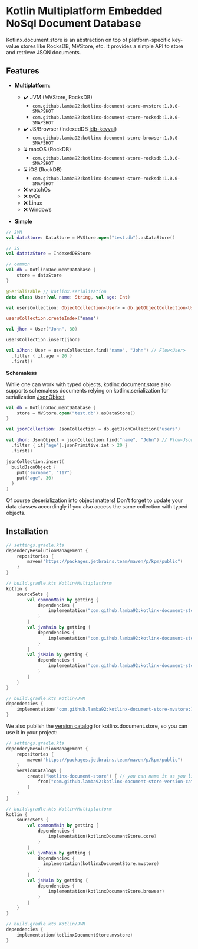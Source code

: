 # Kotlin Multiplatform Embedded NoSql Document Database

Kotlinx.document.store is an abstraction on top of platform-specific key-value stores like RocksDB, MVStore, etc. It provides a simple API to store and retrieve JSON documents.

## Features

- **Multiplatform**: 
  - :heavy_check_mark: JVM (MVStore, RocksDB)
     - `com.github.lamba92:kotlinx-document-store-mvstore:1.0.0-SNAPSHOT`
     - `com.github.lamba92:kotlinx-document-store-rocksdb:1.0.0-SNAPSHOT`
  - :heavy_check_mark: JS/Browser (IndexedDB [idb-keyval](https://www.npmjs.com/package/idb-keyval))
    - `com.github.lamba92:kotlinx-document-store-browser:1.0.0-SNAPSHOT`
  - :hourglass: macOS (RockDB)
    - `com.github.lamba92:kotlinx-document-store-rocksdb:1.0.0-SNAPSHOT`
  - :hourglass: iOS (RockDB)
    - `com.github.lamba92:kotlinx-document-store-rocksdb:1.0.0-SNAPSHOT`
  - :x: watchOs
  - :x: tvOs
  - :x: Linux
  - :x: Windows

- **Simple**

```kotlin
// JVM
val dataStore: DataStore = MVStore.open("test.db").asDataStore()

// JS
val datataStore = IndexedDBStore

// common
val db = KotlinxDocumentDatabase {
    store = dataStore
}

@Serializable // kotlinx.serialization
data class User(val name: String, val age: Int)

val usersCollection: ObjectCollection<User> = db.getObjectCollection<User>("users")

usersCollection.createIndex("name")

val jhon = User("John", 30)

usersCollection.insert(jhon)

val aJhon: User = usersCollection.find("name", "John") // Flow<User>
  .filter { it.age > 20 }
  .first()
```

**Schemaless**

While one can work with typed objects, kotlinx.document.store also supports schemaless documents relying on kotlinx.serialization for serialization [JsonObject](https://github.com/Kotlin/kotlinx.serialization/blob/c75b46dee6216f600f2c94a0817f0f90fc8ed029/formats/json/commonMain/src/kotlinx/serialization/json/JsonElement.kt#L191)

```kotlin
val db = KotlinxDocumentDatabase {
    store = MVStore.open("test.db").asDataStore()
}

val jsonCollection: JsonCollection = db.getJsonCollection("users")

val jhon: JsonObject = jsonCollection.find("name", "John") // Flow<JsonObject>
  .filter { it["age"].jsonPrimitive.int > 20 }
  .first()

jsonCollection.insert(
  buildJsonObject {
    put("surname", "117")
    put("age", 30)
  }
)
```

Of course deserialization into object matters! Don't forget to update your data classes accordingly if you also access the same collection with typed objects.

## Installation

```kotlin
// settings.gradle.kts
dependecyResolutionManagement {
    repositories {
        maven("https://packages.jetbrains.team/maven/p/kpm/public")
    }
}

// build.gradle.kts Kotlin/Multiplatform
kotlin {
    sourceSets {
        val commonMain by getting {
            dependencies {
                implementation("com.github.lamba92:kotlinx-document-store-core:1.0.0-SNAPSHOT")
            }
        }
        val jvmMain by getting {
            dependencies {
                implementation("com.github.lamba92:kotlinx-document-store-mvstore:1.0.0-SNAPSHOT")
            }
        }
        val jsMain by getting {
            dependencies {
                implementation("com.github.lamba92:kotlinx-document-store-browser:1.0.0-SNAPSHOT")
            }
        }
    }
}

// build.gradle.kts Kotlin/JVM
dependencies {
    implementation("com.github.lamba92:kotlinx-document-store-mvstore:1.0.0-SNAPSHOT")
}
```

We also publish the [version catalog](./gradle/libs.versions.toml) for kotlinx.document.store, so you can use it in your project:

```kotlin
// settings.gradle.kts
dependecyResolutionManagement {
    repositories {
        maven("https://packages.jetbrains.team/maven/p/kpm/public")
    }
    versionCatalogs {
        create("kotlinx-document-store") { // you can name it as you like, it will change the name of the variable
            from("com.github.lamba92:kotlinx-document-store-version-catalog:1.0.0-SNAPSHOT")
        }
    }
}

// build.gradle.kts Kotlin/Multiplatform
kotlin {
    sourceSets {
        val commonMain by getting {
            dependencies {
                implementation(kotlinxDocumentStore.core)
            }
        }
        val jvmMain by getting {
            dependencies {
              implementation(kotlinxDocumentStore.mvstore)
            }
        }
        val jsMain by getting {
            dependencies {
                implementation(kotlinxDocumentStore.browser)
            }
        }
    }
}

// build.gradle.kts Kotlin/JVM
dependencies {
    implementation(kotlinxDocumentStore.mvstore)
}
```